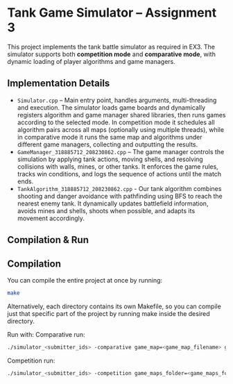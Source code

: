 # Tank Game Simulator – Assignment 3

This project implements the tank battle simulator as required in EX3.
The simulator supports both **competition mode** and **comparative mode**, with dynamic loading of player algorithms and game managers.

## Implementation Details
- `Simulator.cpp` – Main entry point, handles arguments, multi-threading and execution.
The simulator loads game boards and dynamically registers algorithm and game manager shared libraries, then runs games according to the selected mode. In competition mode it schedules all algorithm pairs across all maps (optionally using multiple threads), while in comparative mode it runs the same map and algorithms under different game managers, collecting and outputting the results.
- `GameManager_318885712_208230862.cpp` – The game manager controls the simulation by applying tank actions, moving shells, and resolving collisions with walls, mines, or other tanks.
It enforces the game rules, tracks win conditions, and logs the sequence of actions until the match ends.
- `TankAlgorithm_318885712_208230862.cpp` - Our tank algorithm combines shooting and danger avoidance with pathfinding using BFS to reach the nearest enemy tank.
It dynamically updates battlefield information, avoids mines and shells, shoots when possible, and adapts its movement accordingly.


## Compilation & Run
## Compilation

You can compile the entire project at once by running:

```bash
make
```
Alternatively, each directory contains its own Makefile, so you can compile just that specific part of the project by running make inside the desired directory.

Run with:
Comparative run: 
```bash
./simulator_<submitter_ids> -comparative game_map=<game_map_filename> game_managers_folder=<game_managers_folder> algorithm1=<algorithm_so_filename> algorithm2=<algorithm_so_filename> [num_threads=<num>] [-verbose]
```

Competition run: 
```bash
./simulator_<submitter_ids> -competition game_maps_folder=<game_maps_folder> game_manager=<game_manager_so_filename> algorithms_folder=<algorithms_folder> [num_threads=<num>] [-verbose]
```
